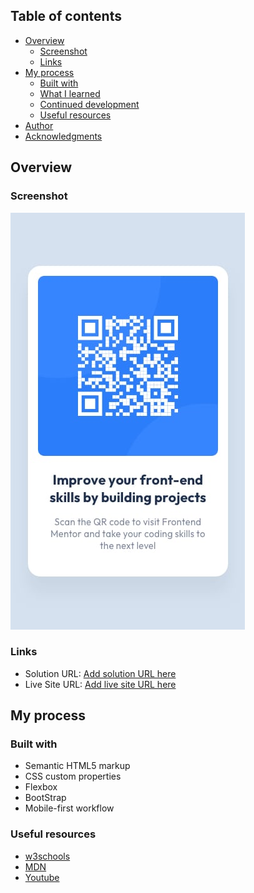 

## Table of contents

- [Overview](#overview)
  - [Screenshot](#screenshot)
  - [Links](#links)
- [My process](#my-process)
  - [Built with](#built-with)
  - [What I learned](#what-i-learned)
  - [Continued development](#continued-development)
  - [Useful resources](#useful-resources)
- [Author](#author)
- [Acknowledgments](#acknowledgments)

## Overview

### Screenshot

![img](./screenshot/mobile-design.jpg)

### Links

- Solution URL: [Add solution URL here](https://www.frontendmentor.io/solutions/responsive-design-using-html-css-bootstrap-ZsxSb3rse8)
- Live Site URL: [Add live site URL here](https://sivin-s.github.io/qr-code-component-main/)

## My process

### Built with

- Semantic HTML5 markup
- CSS custom properties
- Flexbox
- BootStrap
- Mobile-first workflow


### Useful resources

- [w3schools](https://www.w3schools.com/) 
- [MDN](https://developer.mozilla.org/)
- [Youtube](https://youtube.com)
